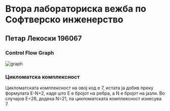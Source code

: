 # Втора лабораториска вежба по Софтверско инженерство
## Петар Лекоски 196067
### Control Flow Graph 
![graph](https://user-images.githubusercontent.com/82379734/120109359-67ac3d00-c169-11eb-859b-aa70f671ab3e.png)
### Цикломатска комплексност
Цикломатската комплексност на овој код е 7, истата ја добив преку формулата E-N+2, каде што E е бројот на ребра, а N е бројот на јазли. Во случајoв E=26, додека N=21, па цикломатската комплексност изнесува 7.


